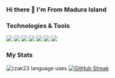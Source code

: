 ### Hi there 👋 I'm From Madura Island

### Technologies & Tools
![](https://img.shields.io/badge/bootstrap-blue?style=for-the-badge&logo=bootstrap)
![](https://img.shields.io/badge/javascript-blue?style=for-the-badge&logo=javascript)
![](https://img.shields.io/badge/windows-blue?style=for-the-badge&logo=windows)
![](https://img.shields.io/badge/mysql-blue?style=for-the-badge&logo=mysql&logoColor=white)
![](https://img.shields.io/badge/php-blue?style=for-the-badge&logo=php)
![](https://img.shields.io/badge/codeigniter-blue?style=for-the-badge&logo=codeigniter)
![](https://img.shields.io/badge/electron-blue?style=for-the-badge&logo=electron&logoColor=green)

### My Stats

<!-- ![rzak23 stats](https://github-readme-stats.vercel.app/api?username=rzak23&show_icons=true&theme=radical&count_private=true) -->
![rzak23 language uses](https://github-readme-stats.vercel.app/api/top-langs/?username=rzak23&layout=default&theme=radical)
[![GitHub Streak](https://github-readme-streak-stats.herokuapp.com?user=rzak23&theme=tokyonight_duo&background=000000)](https://git.io/streak-stats)

<!--
**rzak23/rzak23** is a ✨ _special_ ✨ repository because its `README.md` (this file) appears on your GitHub profile.

Here are some ideas to get you started:

- 🔭 I’m currently working on ...
- 🌱 I’m currently learning ...
- 👯 I’m looking to collaborate on ...
- 🤔 I’m looking for help with ...
- 💬 Ask me about ...
- 📫 How to reach me: ...
- 😄 Pronouns: ...
- ⚡ Fun fact: ...
-->
